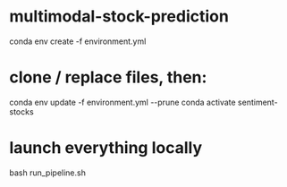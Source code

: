 # multimodal-stock-prediction
conda env create -f environment.yml


# clone / replace files, then:
conda env update -f environment.yml --prune
conda activate sentiment-stocks


# launch everything locally
bash run_pipeline.sh

